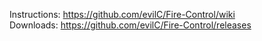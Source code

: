 Instructions: https://github.com/evilC/Fire-Control/wiki  
Downloads: https://github.com/evilC/Fire-Control/releases
